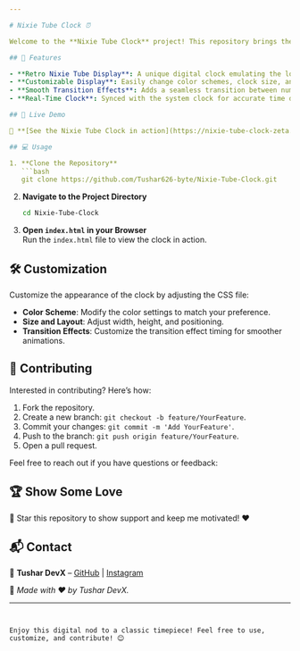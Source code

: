 ```yaml
---

# Nixie Tube Clock ⏰

Welcome to the **Nixie Tube Clock** project! This repository brings the retro charm of a Nixie Tube Clock into a digital format, perfect for those who enjoy a vintage aesthetic on modern devices.

## 🌟 Features

- **Retro Nixie Tube Display**: A unique digital clock emulating the look of classic Nixie tubes.
- **Customizable Display**: Easily change color schemes, clock size, and layout.
- **Smooth Transition Effects**: Adds a seamless transition between numbers.
- **Real-Time Clock**: Synced with the system clock for accurate time display.

## 📌 Live Demo

🔗 **[See the Nixie Tube Clock in action](https://nixie-tube-clock-zeta.vercel.app/)**

## 💻 Usage

1. **Clone the Repository**
   ```bash
   git clone https://github.com/Tushar626-byte/Nixie-Tube-Clock.git
   ```
2. **Navigate to the Project Directory**
   ```bash
   cd Nixie-Tube-Clock
   ```
3. **Open `index.html` in your Browser**  
   Run the `index.html` file to view the clock in action.

## 🛠️ Customization

Customize the appearance of the clock by adjusting the CSS file:
- **Color Scheme**: Modify the color settings to match your preference.
- **Size and Layout**: Adjust width, height, and positioning.
- **Transition Effects**: Customize the transition effect timing for smoother animations.

## 🤝 Contributing

Interested in contributing? Here’s how:
1. Fork the repository.
2. Create a new branch: `git checkout -b feature/YourFeature`.
3. Commit your changes: `git commit -m 'Add YourFeature'`.
4. Push to the branch: `git push origin feature/YourFeature`.
5. Open a pull request.

Feel free to reach out if you have questions or feedback:

## 🏆 Show Some Love
🌟 Star this repository to show support and keep me motivated! ❤️

## 📬 Contact
📩 **Tushar DevX** – [GitHub](https://github.com/Tusharxhub) | [Instagram](https://www.instagram.com/tushardevx01)

🚀 _Made with ❤️ by Tushar DevX._

---
```


Enjoy this digital nod to a classic timepiece! Feel free to use, customize, and contribute! 😊
